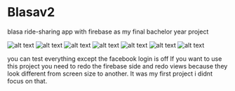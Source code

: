 # Blasav2
blasa ride-sharing app with firebase as my final bachelor year project 

![alt text](https://imgur.com/K4L3Stb.png)
![alt text](https://i.imgur.com/URUEzO1.png)
![alt text](https://i.imgur.com/dS4zkXg.png)
![alt text](https://i.imgur.com/sIyQpNI.png)
![alt text](https://i.imgur.com/6tGSBFr.png)
![alt text](https://i.imgur.com/3U5e8y5.png)
![alt text](https://i.imgur.com/kXSVP5i.png)

you can test everything except the facebook login is off 
If you want to use this project you need to redo the firebase side and redo views because they look different from screen size to another. It was my first project i didnt focus on  that. 

